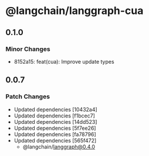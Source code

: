 # @langchain/langgraph-cua

## 0.1.0

### Minor Changes

- 8152a15: feat(cua): Improve update types

## 0.0.7

### Patch Changes

- Updated dependencies [10432a4]
- Updated dependencies [f1bcec7]
- Updated dependencies [14dd523]
- Updated dependencies [5f7ee26]
- Updated dependencies [fa78796]
- Updated dependencies [565f472]
  - @langchain/langgraph@0.4.0
